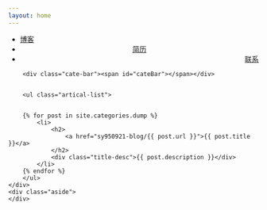 ```yaml
---
layout: home
---
```


<div class="index-content dump">
    <div class="section">
        <ul class="artical-cate">
            <li><a href="/sy950921-blog/"><span>博客</span></a></li>
            <li class="on" style="text-align:center"><a href="/sy950921-blog/dump"><span>简历</span></a></li>
            <li style="text-align:right"><a href="/sy950921-blog/project"><span>联系</span></a></li>
        </ul>


      
        
        <div class="cate-bar"><span id="cateBar"></span></div>
    

        <ul class="artical-list">
        
        
        {% for post in site.categories.dump %}
            <li>
                <h2>
                    <a href="sy950921-blog/{{ post.url }}">{{ post.title }}</a>
                </h2>
                <div class="title-desc">{{ post.description }}</div>
            </li>
        {% endfor %} 
        </ul>
    </div>
    <div class="aside">
    </div>
</div>
